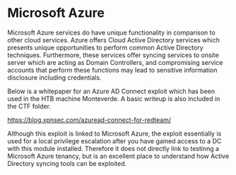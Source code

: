 # Microsoft Azure

Microsoft Azure services do have unique functionality in comparison to other cloud services. Azure offers Cloud Active Directory services which presents unique opportunities to perform common Active Directory techniques. Furthermore, these services offer syncing services to onsite server which are acting as Domain Controllers, and compromising service accounts that perform these functions may lead to sensitive information disclosure including credentials.

Below is a whitepaper for an Azure AD Connect exploit which has been used in the HTB machine Monteverde. A basic writeup is also included in the CTF folder.

https://blog.xpnsec.com/azuread-connect-for-redteam/

Although this exploit is linked to Microsoft Azure, the exploit essentially is used for a local privilege escalation after you have gained access to a DC with this module installed. Therefore it does not directly link to testinng a Microsoft Azure tenancy, but is an excellent place to understand how Active Directory syncing tools can be exploited.
